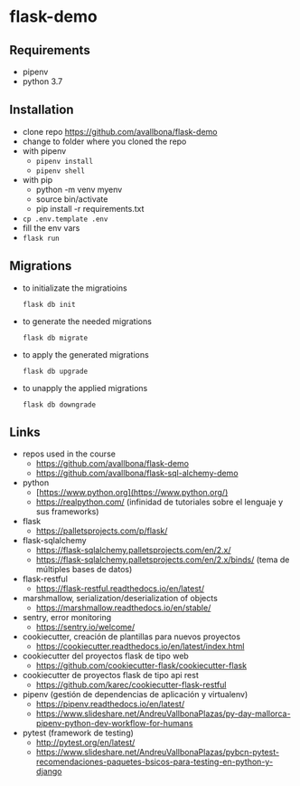 # flask-demo

## Requirements

* pipenv
* python 3.7


## Installation

* clone repo https://github.com/avallbona/flask-demo
* change to folder where you cloned the repo
* with pipenv
    * `pipenv install`
    * `pipenv shell`
* with pip
    * python -m venv myenv
    * source bin/activate
    * pip install -r requirements.txt
* `cp .env.template .env`
* fill the env vars
* `flask run`

## Migrations

* to initializate the migratioins

    `flask db init`
    
* to generate the needed migrations

    `flask db migrate`
    
* to apply the generated migrations

    `flask db upgrade`

* to unapply the applied migrations

    `flask db downgrade`

## Links

* repos used in the course
  * https://github.com/avallbona/flask-demo
  * https://github.com/avallbona/flask-sql-alchemy-demo
* python
  * [https://www.python.org](https://www.python.org/)
  * https://realpython.com/ (infinidad de tutoriales sobre el lenguaje y sus frameworks)
* flask
  * https://palletsprojects.com/p/flask/
* flask-sqlalchemy
  * https://flask-sqlalchemy.palletsprojects.com/en/2.x/ 
  * https://flask-sqlalchemy.palletsprojects.com/en/2.x/binds/ (tema de múltiples bases de datos)
* flask-restful
  * https://flask-restful.readthedocs.io/en/latest/ 
* marshmallow, serialization/deserialization of objects
  * https://marshmallow.readthedocs.io/en/stable/
* sentry, error monitoring
  * https://sentry.io/welcome/
* cookiecutter, creación de plantillas para nuevos proyectos
  * https://cookiecutter.readthedocs.io/en/latest/index.html
* cookiecutter del proyectos flask de tipo web
  * https://github.com/cookiecutter-flask/cookiecutter-flask
* cookiecutter de proyectos flask de tipo api rest
  * https://github.com/karec/cookiecutter-flask-restful
* pipenv (gestión de dependencias de aplicación y virtualenv)
  * https://pipenv.readthedocs.io/en/latest/
  * https://www.slideshare.net/AndreuVallbonaPlazas/py-day-mallorca-pipenv-python-dev-workflow-for-humans
* pytest (framework de testing)
  * http://pytest.org/en/latest/
  * https://www.slideshare.net/AndreuVallbonaPlazas/pybcn-pytest-recomendaciones-paquetes-bsicos-para-testing-en-python-y-django

